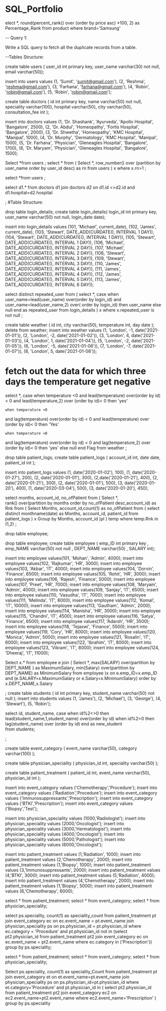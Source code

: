 # SQL_Portfolio

elect *,
round(percent_rank() over (order by price asc) *100, 2) as Percentage_Rank
from product where  brand='Samsung'

-- Query 1:

Write a SQL query to fetch all the duplicate records from a table.

--Tables Structure:


create table users
(
user_id int primary key,
user_name varchar(30) not null,
email varchar(50));

insert into users values
(1, 'Sumit', 'sumit@gmail.com'),
(2, 'Reshma', 'reshma@gmail.com'),
(3, 'Farhana', 'farhana@gmail.com'),
(4, 'Robin', 'robin@gmail.com'),
(5, 'Robin', 'robin@gmail.com');

create table doctors
(
id int primary key,
name varchar(50) not null,
speciality varchar(100),
hospital varchar(50),
city varchar(50),
consultation_fee int
);

insert into doctors values
(1, 'Dr. Shashank', 'Ayurveda', 'Apollo Hospital', 'Bangalore', 2500),
(2, 'Dr. Abdul', 'Homeopathy', 'Fortis Hospital', 'Bangalore', 2000),
(3, 'Dr. Shwetha', 'Homeopathy', 'KMC Hospital', 'Manipal', 1000),
(4, 'Dr. Murphy', 'Dermatology', 'KMC Hospital', 'Manipal', 1500),
(5, 'Dr. Farhana', 'Physician', 'Gleneagles Hospital', 'Bangalore', 1700),
(6, 'Dr. Maryam', 'Physician', 'Gleneagles Hospital', 'Bangalore', 1500);


Select *from users
;
select *
from
(
Select *,
row_number() over (partition by user_name order by user_id desc) as rn
from users
) x
where  x.rn>1
;

select *from users
;

select d1.* 
from doctors d1
 join doctors d2 on d1.id <>d2.id and d1.hospital=d2.hospital 

;
#Table Structure:

drop table login_details;
create table login_details(
login_id int primary key,
user_name varchar(50) not null,
login_date date);


insert into login_details values
(101, 'Michael', current_date),
(102, 'James', current_date),
(103, 'Stewart', DATE_ADD(CURDATE(), INTERVAL 1 DAY)),
(104, 'Stewart', DATE_ADD(CURDATE(), INTERVAL 1 DAY)),
(105, 'Stewart', DATE_ADD(CURDATE(), INTERVAL 1 DAY)),
(106, 'Michael', DATE_ADD(CURDATE(), INTERVAL 2 DAY)),
(107, 'Michael', DATE_ADD(CURDATE(), INTERVAL 2 DAY)),
(108, 'Stewart', DATE_ADD(CURDATE(), INTERVAL 3 DAY)),
(109, 'Stewart', DATE_ADD(CURDATE(), INTERVAL 3 DAY)),
(110, 'James', DATE_ADD(CURDATE(), INTERVAL 4 DAY)),
(111, 'James', DATE_ADD(CURDATE(), INTERVAL 4 DAY)),
(112, 'James', DATE_ADD(CURDATE(), INTERVAL 5 DAY)),
(113, 'James', DATE_ADD(CURDATE(), INTERVAL 6 DAY));

  select   distinct repeated_user 
from
(
select *,
case when user_name=lead(user_name) over(order by login_id)
      and user_name=lead(user_name,2) over( order by login_id) then user_name
      else null
      end as repeated_user
from login_details
) x
where x.repeated_user is not null
;

create table weather
(
id int,
city varchar(50),
temperature int,
day date
);
delete from weather;
insert into weather values
(1, 'London', -1, date('2021-01-01')),
(2, 'London', -2, date('2021-01-02')),
(3, 'London', 4, date('2021-01-03')),
(4, 'London', 1, date('2021-01-04')),
(5, 'London', -2, date('2021-01-05')),
(6, 'London', -5, date('2021-01-06')),
(7, 'London', -7, date('2021-01-07')),
(8, 'London', 5, date('2021-01-08'));


# fetch out the data for which three days the temperature get negative
select *,
 case when temperature <0
     and lead(temperature) over(order by id) < 0
	 and  lead(temperature,2) over (order by id)< 0
     then 'yes' 
    
    when temperature <0
 and lag(temperature) over(order by id) < 0
	and  lead(temperature) over (order by id)< 0
    then 'Yes'
    
    when temperature <0
 and lag(temperature) over(order by id) < 0
	and  lag(temperature,2) over (order by id)< 0
    then 'yes'
    else null
    end Flag
 from weather
;


drop table patient_logs;
create table patient_logs
(
  account_id int,
  date date,
  patient_id int
);

insert into patient_logs values 
(1, date('2020-01-02'), 100),
(1, date('2020-01-27'), 200),
(2, date('2020-01-01'), 300),
(2,date('2020-01-21'), 400),
(2, date('2020-01-21'), 300),
(2, date('2020-01-01'), 500),
(3, date('2020-01-20'), 400),
(1, date('2020-03-04'), 500),
(3, date('2020-01-20'), 450);

select months, account_id, no_ofPatient
from
(
Select *,  
rank() over(partition by months order by no_ofPatient desc,account_id) as Rnk
from
(
Select Months, account_id,count(1) as no_ofPatient
from
(
select  distinct monthname(date) as Months, account_id, patient_id
      from patient_logs
) x
 Group by Months, account_id
)pl
) temp
where temp.Rnk in (1,2)
;


drop table employee;

drop table employee;
create table employee
( emp_ID int primary key
, emp_NAME varchar(50) not null
, DEPT_NAME varchar(50)
, SALARY int);

insert into employee values(101, 'Mohan', 'Admin', 4000);
insert into employee values(102, 'Rajkumar', 'HR', 3000);
insert into employee values(103, 'Akbar', 'IT', 4000);
insert into employee values(104, 'Dorvin', 'Finance', 6500);
insert into employee values(105, 'Rohit', 'HR', 3000);
insert into employee values(106, 'Rajesh',  'Finance', 5000);
insert into employee values(107, 'Preet', 'HR', 7000);
insert into employee values(108, 'Maryam', 'Admin', 4000);
insert into employee values(109, 'Sanjay', 'IT', 6500);
insert into employee values(110, 'Vasudha', 'IT', 7000);
insert into employee values(111, 'Melinda', 'IT', 8000);
insert into employee values(112, 'Komal', 'IT', 10000);
insert into employee values(113, 'Gautham', 'Admin', 2000);
insert into employee values(114, 'Manisha', 'HR', 3000);
insert into employee values(115, 'Chandni', 'IT', 4500);
insert into employee values(116, 'Satya', 'Finance', 6500);
insert into employee values(117, 'Adarsh', 'HR', 3500);
insert into employee values(118, 'Tejaswi', 'Finance', 5500);
insert into employee values(119, 'Cory', 'HR', 8000);
insert into employee values(120, 'Monica', 'Admin', 5000);
insert into employee values(121, 'Rosalin', 'IT', 6000);
insert into employee values(122, 'Ibrahim', 'IT', 8000);
insert into employee values(123, 'Vikram', 'IT', 8000);
insert into employee values(124, 'Dheeraj', 'IT', 11000);

Select x.*
from employee e 
join
(
Select *, 
max(SALARY) over(partition by DEPT_NAME ) as MaximumSalary,
 min(Salary) over(partition by DEPT_NAME) as MinimumSalary
from employee
)x
on
e.emp_ID=x.emp_ID and (e.SALARY=x.MaximumSalary or e.Salary=x.MinimumSalary)
order by x.DEPT_NAME,x.Salary

;
create table students
(
id int primary key,
student_name varchar(50) not null
);
insert into students values
(1, 'James'),
(2, 'Michael'),
(3, 'George'),
(4, 'Stewart'),
(5, 'Robin');

select id, student_name,
case when id%2<>0 then lead(student_name,1,student_name)  over(order by id)
	 when id%2=0 then lag(student_name) over (order by id) 
     end as new_student  
 from students;
 
 
 ;

create table event_category
(
  event_name varchar(50),
  category varchar(100)
);


create table physician_speciality
(
  physician_id int,
  speciality varchar(50)
);


create table patient_treatment
(
  patient_id int,
  event_name varchar(50),
  physician_id int
);


insert into event_category values ('Chemotherapy','Procedure');
insert into event_category values ('Radiation','Procedure');
insert into event_category values ('Immunosuppressants','Prescription');
insert into event_category values ('BTKI','Prescription');
insert into event_category values ('Biopsy','Test');


insert into physician_speciality values (1000,'Radiologist');
insert into physician_speciality values (2000,'Oncologist');
insert into physician_speciality values (3000,'Hermatologist');
insert into physician_speciality values (4000,'Oncologist');
insert into physician_speciality values (5000,'Pathologist');
insert into physician_speciality values (6000,'Oncologist');


insert into patient_treatment values (1,'Radiation', 1000);
insert into patient_treatment values (2,'Chemotherapy', 2000);
insert into patient_treatment values (1,'Biopsy', 1000);
insert into patient_treatment values (3,'Immunosuppressants', 2000);
insert into patient_treatment values (4,'BTKI', 3000);
insert into patient_treatment values (5,'Radiation', 4000);
insert into patient_treatment values (4,'Chemotherapy', 2000);
insert into patient_treatment values (1,'Biopsy', 5000);
insert into patient_treatment values (6,'Chemotherapy', 6000);


select * from patient_treatment;
select * from event_category;
select * from physician_speciality;

select ps.speciality, count(1) as speciality_count
from patient_treatment pt
join event_category ec on ec.event_name = pt.event_name
join physician_speciality ps on ps.physician_id = pt.physician_id
where ec.category = 'Procedure'
and pt.physician_id not in (select pt2.physician_id
							from patient_treatment pt2
							join event_category ec on ec.event_name = pt2.event_name
							where ec.category in ('Prescription'))
group by ps.speciality;



select * from patient_treatment;
select * from event_category;
select * from physician_speciality;



Select   ps.speciality, count(1) as  speciality_Count 
from patient_treatment pt 
join event_category et
on et.event_name=pt.event_name
  join physician_speciality ps
on ps.physician_id=pt.physician_id
where et.category='Procedure'
and pt.physician_id  in
   ( 
   select pt2.physician_id 
   from patient_treatment pt2
	join event_category ec2
    on ec2.event_name=pt2.event_name
    where ec2.event_name='Prescription'
    )
group by ps.speciality
